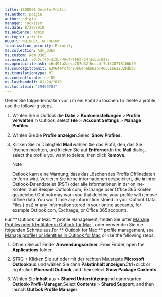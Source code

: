```yaml
---
title: 1800001 Delete-Profil
ms.author: pdigia
author: pdigia
manager: jackiesm
ms.date: 8/29/2018
ms.audience: Admin
ms.topic: article
ROBOTS: NOINDEX, NOFOLLOW
localization_priority: Priority
ms.collection: Adm_O365
ms.custom: Adm_O365
ms.assetid: a5c5cf46-d23b-40c7-8983-34fdcbdc02fe
ms.openlocfilehash: c6c491a2aeea707d32f6cccdf7d13287181b6bf9
ms.sourcegitcommit: e2864efcfb493b6e46b662b746661a61232bdba7
ms.translationtype: MT
ms.contentlocale: de-DE
ms.lasthandoff: 01/24/2019
ms.locfileid: "29469784"
---
```

<span data-ttu-id="eff4d-102">Gehen Sie folgendermaßen vor, um ein Profil zu löschen.</span><span class="sxs-lookup"><span data-stu-id="eff4d-102">To delete a profile, use the following steps.</span></span>
  
1. <span data-ttu-id="eff4d-103">Wählen Sie in Outlook die **Datei** \> **Kontoeinstellungen** \> **Profile verwalten**.</span><span class="sxs-lookup"><span data-stu-id="eff4d-103">In Outlook, select **File** \> **Account Settings** \> **Manage Profiles**.</span></span>
    
2. <span data-ttu-id="eff4d-104">Wählen Sie die **Profile anzeigen**.</span><span class="sxs-lookup"><span data-stu-id="eff4d-104">Select **Show Profiles**.</span></span>
    
3. <span data-ttu-id="eff4d-105">Klicken Sie im Dialogfeld **Mail** wählen Sie das Profil, den, das Sie löschen möchten, und klicken Sie auf **Entfernen**.</span><span class="sxs-lookup"><span data-stu-id="eff4d-105">In the **Mail** dialog, select the profile you want to delete, then click **Remove**.</span></span>
    
    > [!NOTE]
    > <span data-ttu-id="eff4d-p101">Outlook kann eine Warnung, dass das Löschen des Profils Offlinedaten entfernt wird. Verlieren Sie keine Informationen gespeichert, die in Ihrer Outlook-Datendateien (PST) oder alle Informationen in der online-Konten, zum Beispiel Outlook.com, Exchange oder Office 365 Konten gespeichert.</span><span class="sxs-lookup"><span data-stu-id="eff4d-p101">Outlook may warn you that deleting your profile will remove offline data. You won't lose any information stored in your Outlook Data Files (.pst) or any information stored in your online accounts, for example Outlook.com, Exchange, or Office 365 accounts.</span></span> 
  
<span data-ttu-id="eff4d-108">Für \*\* Outlook für Mac \*\* profile Management, finden Sie unter [Manage Profiles oder Identitäten in Outlook für Mac](https://support.office.com/article/fed2a955-74df-4a24-bef6-78a426958c4c.aspx) , oder verwenden Sie die folgenden Schritte aus.</span><span class="sxs-lookup"><span data-stu-id="eff4d-108">For \*\* Outlook for Mac \*\* profile management, see [Manage profiles or identities in Outlook for Mac](https://support.office.com/article/fed2a955-74df-4a24-bef6-78a426958c4c.aspx) or use the following steps.</span></span> 
  
1. <span data-ttu-id="eff4d-109">Öffnen Sie auf Finder **Anwendungsordner** .</span><span class="sxs-lookup"><span data-stu-id="eff4d-109">From Finder, open the **Applications** folder.</span></span> 
    
2. <span data-ttu-id="eff4d-110">STRG + Klicken Sie auf oder mit der rechten Maustaste **Microsoft Outlook**aus, und wählen Sie dann **Paketinhalt anzeigen**.</span><span class="sxs-lookup"><span data-stu-id="eff4d-110">Ctrl+click or right-click **Microsoft Outlook**, and then select **Show Package Contents**.</span></span>
    
3. <span data-ttu-id="eff4d-111">Wählen Sie **Inhalt** aus \> **Shared Unterstützung**und dann starten **Outlook-Profil-Manager**.</span><span class="sxs-lookup"><span data-stu-id="eff4d-111">Select **Contents** \> **Shared Support**, and then launch **Outlook Profile Manager**.</span></span>
    

